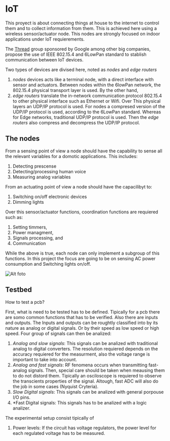 # IoT

This proyect is about connecting things at house to the internet to control them and to collect information from them. This is achieved here using a wireless sensor/actuator node. This nodes are strongly focused on indoor applications under IoT requierements.

The [Thread](http://threadgroup.org) group sponsored by Google among other big companies, propose the use of IEEE 802.15.4  and 6LowPan  standard to stablish communication between IoT devices.

Two types of devices are divised here, noted as *nodes* and *edge routers*

1. *nodes* devices acts like a terminal node, with a direct interface with sensor and actuators. Between nodes within the 6lowPan network, the 802.15.4 physical transport layer is used.  By the other hand, 
1. *edge routers* translate the in-network communication protocol 802.15.4 to other physical interface such as Ethernet or Wifi. Over This physical layers an UDP/IP protocol is used. For nodes a compresed version of the UDP/IP protocol is used, according to the 6LowPan standard. Whereas for Edge networks, traditional UDP/IP protocol is used. Then the *edge routers* also compress and decompress the UDP/IP protocol.

## The nodes
From a sensing point of view a node should have the capability to sense all the relevant variables for a domotic applications. This includes:

1. Detecting prescense 
2. Detecting/processing human voice
3. Measuring analog variables

From an actuating point of view a node should have the capacilibyt to:

1. Switching on/off electronic devices
2. Dimming lights

Over this sensor/actuator functions, coordination functions are requiered such as:

1. Setting timmers,
2. Power managment,
3. Signals processing, and
4. Communication  

While the above is true, each node can only implement a subgroup of this functions. In this project the focus are going to be on sensing AC power consumption and Switching lights on/off.

![Alt foto](./foto.png)
 

## Testbed
How to test a pcb?

First, what is need to be tested has to be defined. Tipically for a pcb there are somo common functions that has to be verified. Also there are inputs and outputs. The Inputs and outputs can be roughtly classified into by its nature as analog or digital signals. Or by their speed as low speed or high speed. Four group of signals can then be analized:

1. *Analog and slow signals*: This signals can be analized with traditional analog to digital converters. The resolution requiered depends on the accuracy requiered for the measurment, also the voltage range is important to take into account.
2. *Analog and fast signals*: RF fenomena occurs when transmitting fast-analog signals. Then, special care should be taken when meausing them to do not distord them. Tipically an osciloscope is requiered to observe the transcients properties of the signal. Altough, fast ADC will also do the job in some cases (Nyquist Cryteria).
3. *Slow Digital signals*: This signals can be analized with general porpouse I/O pins.
4. *Fast Digital signals: This signals has to be analized with a logic analizer. 

The experimental setup consist tipically of 
 



1. Power levels: If the circuit has voltage regulators, the power level for each regulated voltage has to be measured. 
